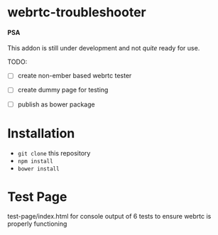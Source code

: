 # webrtc-troubleshooter

#### PSA

This addon is still under development and not *quite* ready for use.

TODO:
* [ ] create non-ember based webrtc tester
* [ ] create dummy page for testing
* [ ] publish as bower package


# Installation

* `git clone` this repository
* `npm install`
* `bower install`


# Test Page

test-page/index.html
for console output of 6 tests to ensure webrtc is properly functioning 